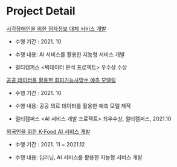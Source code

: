 # Project Detail



[시각장애인을 위한 점자정보 대체 서비스 개발](https://github.com/HyunjooP/Project/tree/main/21.10%20%EC%8B%9C%EA%B0%81%EC%9E%A5%EC%95%A0%EC%9D%B8%EC%9D%84%20%EC%9C%84%ED%95%9C%20%EC%A0%90%EC%9E%90%EC%A0%95%EB%B3%B4%20%EB%8C%80%EC%B2%B4%20%EC%84%9C%EB%B9%84%EC%8A%A4%20%EA%B0%9C%EB%B0%9C )

- 수행 기간 : 2021. 10

- 수행 내용: AI 서비스를 활용한 지능형 서비스 개발

* 멀티캠퍼스 <빅데이터 분석 프로젝트> 우수상 수상



[공공 데이터를 활용한 회피가능사망수 예측 모델링](https://github.com/HyunjooP/Project/tree/main/21.10.%20%EA%B3%B5%EA%B3%B5%20%EB%8D%B0%EC%9D%B4%ED%84%B0%EB%A5%BC%20%ED%99%9C%EC%9A%A9%ED%95%9C%20%ED%9A%8C%ED%94%BC%EA%B0%80%EB%8A%A5%EC%82%AC%EB%A7%9D%EC%88%98%20%EC%98%88%EC%B8%A1%20%EB%AA%A8%EB%8D%B8%EB%A7%81 )

- 수행 기간 : 2021. 10

- 수행 내용: 공공 의료 데이터를 활용한 예측 모델 제작

- 멀티캠퍼스 <AI 서비스 개발 프로젝트> 최우수상, 멀티캠퍼스, 2021.10



[외국인을 위한 K-Food AI 서비스 개발](https://github.com/HyunjooP/Project/tree/main/21.12.%20%EC%99%B8%EA%B5%AD%EC%9D%B8%EC%9D%84%20%EC%9C%84%ED%95%9C%20K-Food%20AI%20%EC%84%9C%EB%B9%84%EC%8A%A4%20%EA%B0%9C%EB%B0%9C )

- 수행 기간 : 2021. 11 ~ 2021.12

- 수행 내용: 딥러닝, AI 서비스를 활용한 지능형 서비스 개발

